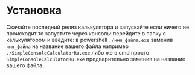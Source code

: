 # Установка
Скачайте последний релиз калькулятора и запускайте если ничего не происходит то запустите через консоль: перейдите в папку с калькулятором и введите: в powershell `./имя_файла.exe` заменив `имя_файла` на название вашего файла например `./SimpleConsoleCalculatorRu.exe` либо же в cmd просто `SimpleConsoleCalculatorRu.exe` предварительно заменив на название вашего файла.
